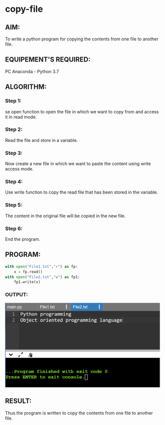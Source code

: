 # copy-file
## AIM:
To write a python program for copying the contents from one file to another file.
## EQUIPEMENT'S REQUIRED: 
PC
Anaconda - Python 3.7
## ALGORITHM: 
### Step 1:
se open function to open the file in which we want to copy from and access it in read mode.
### Step 2: 
 Read the file and store in a variable.
### Step 3: 
Now create a new file in which we want to paste the content using write access mode.
### Step 4:  
Use write function to copy the read file that has been stored in the variable.
### Step 5: 
The content in the original file will be copied in the new file.
### Step 6: 
End the program.
## PROGRAM:
```python
with open("File1.txt","r") as fp:
    x = fp.read()
with open("File2.txt","w") as fp1:
    fp1.write(x)
```

### OUTPUT:
![output](output6.png)



## RESULT:
Thus the program is written to copy the contents from one file to another file.